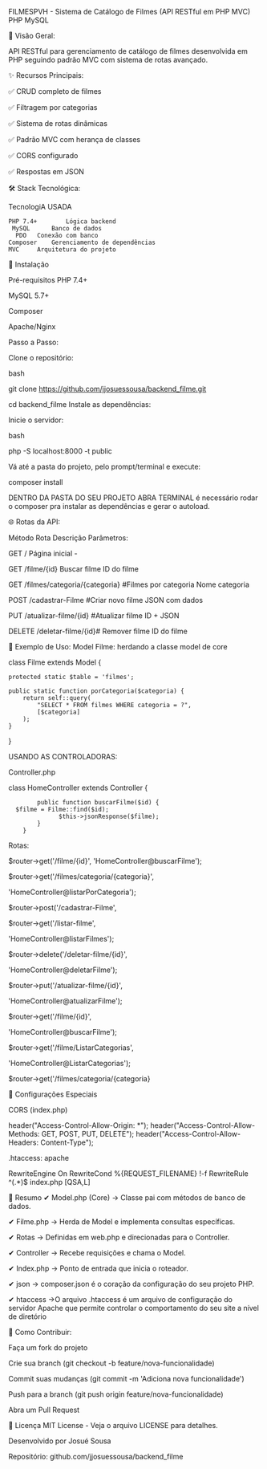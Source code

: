 FILMESPVH - Sistema de Catálogo de Filmes (API RESTful em PHP MVC)
PHP
MySQL


📌 Visão Geral:

API RESTful para gerenciamento de catálogo de filmes desenvolvida em PHP seguindo padrão MVC com sistema de rotas avançado.

✨ Recursos Principais:

✅ CRUD completo de filmes

✅ Filtragem por categorias

✅ Sistema de rotas dinâmicas

✅ Padrão MVC com herança de classes

✅ CORS configurado

✅ Respostas em JSON

🛠 Stack Tecnológica:

TecnologiA USADA

    PHP 7.4+    	Lógica backend
     MySQL    	Banco de dados
      PDO	Conexão com banco
    Composer	Gerenciamento de dependências
    MVC 	Arquitetura do projeto

🚀 Instalação

Pré-requisitos
PHP 7.4+

MySQL 5.7+

Composer

Apache/Nginx

Passo a Passo:

Clone o repositório:

bash

git clone https://github.com/jjosuessousa/backend_filme.git

cd backend_filme
Instale as dependências:


Inicie o servidor:

bash

php -S localhost:8000 -t public

Vá até a pasta do projeto, pelo prompt/terminal e execute:

composer install

DENTRO  DA PASTA DO SEU PROJETO ABRA TERMINAL
 é necessário rodar o composer pra instalar as dependências e gerar o autoload.

      

🌐 Rotas da API:

Método	Rota	Descrição	Parâmetros:

GET	/	Página inicial	-

GET	/filme/{id}	Buscar filme	ID do filme

GET	/filmes/categoria/{categoria}	#Filmes por 
categoria	Nome categoria

POST	/cadastrar-Filme	#Criar novo filme	JSON com dados

PUT	/atualizar-filme/{id}	#Atualizar filme	ID + JSON

DELETE	/deletar-filme/{id}#	Remover filme	ID do filme

🧩 Exemplo de Uso:
Model Filme: herdando a classe model de core

class Filme extends Model {

    protected static $table = 'filmes';
    
    public static function porCategoria($categoria) {
        return self::query(
            "SELECT * FROM filmes WHERE categoria = ?", 
            [$categoria]
        );
    }
}

USANDO AS CONTROLADORAS:

Controller.php

class HomeController extends Controller {

            public function buscarFilme($id) {
      $filme = Filme::find($id);
                  $this->jsonResponse($filme);
            }
        }
Rotas:

$router->get('/filme/{id}', 'HomeController@buscarFilme');

$router->get('/filmes/categoria/{categoria}',

'HomeController@listarPorCategoria');

$router->post('/cadastrar-Filme', 

$router->get('/listar-filme', 

'HomeController@listarFilmes');

$router->delete('/deletar-filme/{id}', 

'HomeController@deletarFilme');

$router->put('/atualizar-filme/{id}',

'HomeController@atualizarFilme');

$router->get('/filme/{id}', 

'HomeController@buscarFilme');

$router->get('/filme/ListarCategorias', 

'HomeController@ListarCategorias');

$router->get('/filmes/categoria/{categoria}


🔧 Configurações Especiais

CORS (index.php)

header("Access-Control-Allow-Origin: *");
header("Access-Control-Allow-Methods: GET, POST, PUT, DELETE");
header("Access-Control-Allow-Headers: Content-Type");


.htaccess:
apache

RewriteEngine On
RewriteCond %{REQUEST_FILENAME} !-f
RewriteRule ^(.*)$ index.php [QSA,L]


📌 Resumo
✔ Model.php (Core) → Classe pai com métodos de banco de dados.

✔ Filme.php → Herda de Model e implementa consultas específicas.

✔ Rotas → Definidas em web.php e direcionadas para o Controller.

✔ Controller → Recebe requisições e chama o Model.

✔ Index.php → Ponto de entrada que inicia o roteador.

✔ json → composer.json é o coração da configuração do seu projeto PHP.

✔ htaccess →O arquivo .htaccess é um arquivo de configuração do servidor Apache que permite controlar o comportamento do seu site a nível de diretório


🤝 Como Contribuir:

Faça um fork do projeto

Crie sua branch (git checkout -b feature/nova-funcionalidade)

Commit suas mudanças (git commit -m 'Adiciona nova funcionalidade')

Push para a branch (git push origin feature/nova-funcionalidade)

Abra um Pull Request

📄 Licença
MIT License - Veja o arquivo LICENSE para detalhes.

Desenvolvido por Josué Sousa

Repositório: github.com/jjosuessousa/backend_filme
